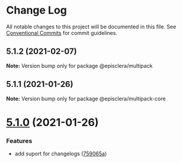# Change Log

All notable changes to this project will be documented in this file.
See [Conventional Commits](https://conventionalcommits.org) for commit guidelines.

## 5.1.2 (2021-02-07)

**Note:** Version bump only for package @episclera/multipack





## 5.1.1 (2021-01-26)

**Note:** Version bump only for package @episclera/multipack-core





# [5.1.0](https://github.com/episclera/multipack/compare/@episclera/multipack-core@5.0.44...@episclera/multipack-core@5.1.0) (2021-01-26)


### Features

* add suport for changelogs ([759065a](https://github.com/episclera/multipack/commit/759065a9f3c97fb6812eae26bc77acf18dbab1be))
